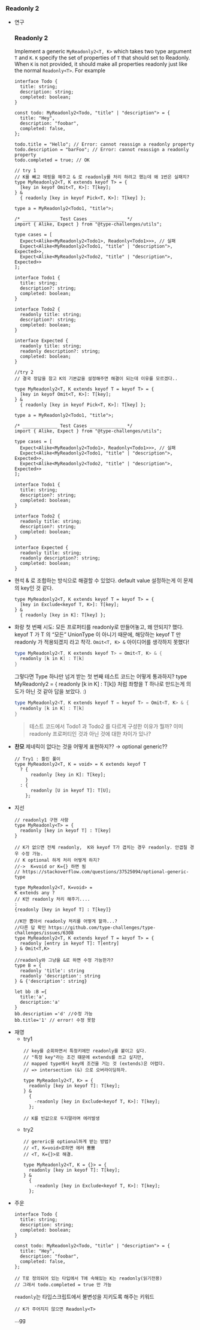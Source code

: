 ### Readonly 2

- 연구
  ### **Readonly 2**
  Implement a generic `MyReadonly2<T, K>` which takes two type argument `T` and `K`.
  `K` specify the set of properties of `T` that should set to Readonly. When `K` is not provided, it should make all properties readonly just like the normal `Readonly<T>`.
  For example
  ```tsx
  interface Todo {
    title: string;
    description: string;
    completed: boolean;
  }

  const todo: MyReadonly2<Todo, "title" | "description"> = {
    title: "Hey",
    description: "foobar",
    completed: false,
  };

  todo.title = "Hello"; // Error: cannot reassign a readonly property
  todo.description = "barFoo"; // Error: cannot reassign a readonly property
  todo.completed = true; // OK
  ```
  ```tsx
  // try 1
  // K를 뺴고 매핑을 해주고 & 로 readonly를 처리 하려고 했는데 왜 1번은 실패지?
  type MyReadonly2<T, K extends keyof T> = {
    [key in keyof Omit<T, K>]: T[key];
  } &
    { readonly [key in keyof Pick<T, K>]: T[key] };

  type a = MyReadonly2<Todo1, "title">;

  /* _____________ Test Cases _____________ */
  import { Alike, Expect } from "@type-challenges/utils";

  type cases = [
    Expect<Alike<MyReadonly2<Todo1>, Readonly<Todo1>>>, // 실패
    Expect<Alike<MyReadonly2<Todo1, "title" | "description">, Expected>>,
    Expect<Alike<MyReadonly2<Todo2, "title" | "description">, Expected>>
  ];

  interface Todo1 {
    title: string;
    description?: string;
    completed: boolean;
  }

  interface Todo2 {
    readonly title: string;
    description?: string;
    completed: boolean;
  }

  interface Expected {
    readonly title: string;
    readonly description?: string;
    completed: boolean;
  }
  ```
  ```tsx
  //try 2
  // 결국 정답을 참고 K의 기본값을 설정해주면 해결이 되는데 이유를 모르겠다..

  type MyReadonly2<T, K extends keyof T = keyof T> = {
    [key in keyof Omit<T, K>]: T[key];
  } &
    { readonly [key in keyof Pick<T, K>]: T[key] };

  type a = MyReadonly2<Todo1, "title">;

  /* _____________ Test Cases _____________ */
  import { Alike, Expect } from "@type-challenges/utils";

  type cases = [
    Expect<Alike<MyReadonly2<Todo1>, Readonly<Todo1>>>, // 실패
    Expect<Alike<MyReadonly2<Todo1, "title" | "description">, Expected>>,
    Expect<Alike<MyReadonly2<Todo2, "title" | "description">, Expected>>
  ];

  interface Todo1 {
    title: string;
    description?: string;
    completed: boolean;
  }

  interface Todo2 {
    readonly title: string;
    description?: string;
    completed: boolean;
  }

  interface Expected {
    readonly title: string;
    readonly description?: string;
    completed: boolean;
  }
  ```
- 현석
  & 로 조합하는 방식으로 해결할 수 있었다.
  default value 설정하는게 이 문제의 key인 것 같다.
  ```tsx
  type MyReadonly2<T, K extends keyof T = keyof T> = {
    [key in Exclude<keyof T, K>]: T[key];
  } &
    { readonly [key in K]: T[key] };
  ```
- 화랑
  첫 번째 시도: 모든 프로퍼티를 readonly로 만들어놓고, 왜 안되지? 했다. keyof T 가 T 의 “모든” UnionType 이 아니기 때문에, 해당하는 keyof T 만 readonly 가 적용되겠지 라고 착각. `Omit<T, K> &` 아이디어를 생각하지 못했다!
  ```powershell
  type MyReadonly2<T, K extends keyof T> = Omit<T, K> & {
    readonly [k in K] : T[k]
  }
  ```
  그렇다면 Type 하나만 넘겨 받는 첫 번째 테스트 코드는 어떻게 통과하지?
  type MyReadonly2<T> = { readonly [k in K] : T[k]} 처럼 좌항을 T 하나로 만드는게 의도가 아닌 것 같아 답을 보았다. :)
  ```powershell
  type MyReadonly2<T, K extends keyof T = keyof T> = Omit<T, K> & {
    readonly [k in K] : T[k]
  }
  ```
  > 테스트 코드에서 Todo1 과 Todo2 를 다르게 구성한 이유가 뭘까? 이미 readonly 프로퍼티인 것과 아닌 것에 대한 차이가 있나?
- **찬모**
  제네릭이 없다는 것을 어떻게 표현하지??
  → optional generic??
  ```tsx
  // Try1 : 틀린 풀이
  type MyReadonly2<T, K = void> = K extends keyof T
    ? {
        readonly [key in K]: T[key];
      }
    : {
        readonly [U in keyof T]: T[U];
      };
  ```
- 지선
  ```tsx
  // readonly1 구현 사항
  type MyReadonly<T> = {
  	readonly [key in keyof T] : T[key]
  }

  // K가 없으면 전체 readonly,  K와 keyof T가 겹치는 경우 readonly. 안겹칠 경우 수정 가능.
  // K optional 하게 처리 어떻게 하지?
  //->  K=void or K={} 하면 됨
  // https://stackoverflow.com/questions/37525094/optional-generic-type

  type MyReadonly2<T, K=void> =
  K extends any ?
  // K만 readonly 처리 해주기....
  :
  {readonly [key in keyof T] : T[key]}

  //K만 뽑아서 readonly 처리를 어떻게 할까...?
  //다른 답 확인 https://github.com/type-challenges/type-challenges/issues/6308
  type MyReadonly2<T, K extends keyof T = keyof T> = {
    readonly [entry in keyof T]: T[entry]
  } & Omit<T,K>

  //readonly와 그냥을 &로 하면 수정 가능한가?
  type B = {
    readonly 'title': string
    readonly 'description': string
  } & {'description': string}

  let bb :B ={
    title:'a',
    description:'a'
  }
  bb.description ='d' //수정 가능
  bb.title='1' // error! 수정 못함

  ```
- 재영
  - try1
    ```tsx
    // key를 순회하면서 특정키에만 readonly를 붙이고 싶다.
    // "특정 key"라는 조건 떄문에 extends를 쓰고 싶지만,
    // mapped type에서 key에 조건을 거는 것 (extends)은 어렵다.
    // => intersection (&) 으로 오버라이딩하자.

    type MyReadonly2<T, K> = {
      readonly [key in keyof T]: T[key];
    } &
      {
        -readonly [key in Exclude<keyof T, K>]: T[key];
      };

    // K를 빈값으로 두지말라며 에러발생
    ```
  - try2
    ```tsx
    // gereric을 optional하게 받는 방법?
    // <T, K=void>로하면 에러 뿜뿜
    // <T, K={}>로 해결.

    type MyReadonly2<T, K = {}> = {
      readonly [key in keyof T]: T[key];
    } &
      {
        -readonly [key in Exclude<keyof T, K>]: T[key];
      };
    ```
- 주운
  ```tsx
  interface Todo {
    title: string;
    description: string;
    completed: boolean;
  }

  const todo: MyReadonly2<Todo, "title" | "description"> = {
    title: "Hey",
    description: "foobar",
    completed: false,
  };

  // T로 정의되어 있는 타입에서 T에 속해있는 K는 readonly(읽기전용)
  // 그래서 todo.completed = true 만 가능
  ```
  `readonly`는 타입스크립트에서 불변성을 지키도록 해주는 키워드
  ```tsx
  // K가 주어지지 않으면 Readonly<T>
  ```
  ...gg

